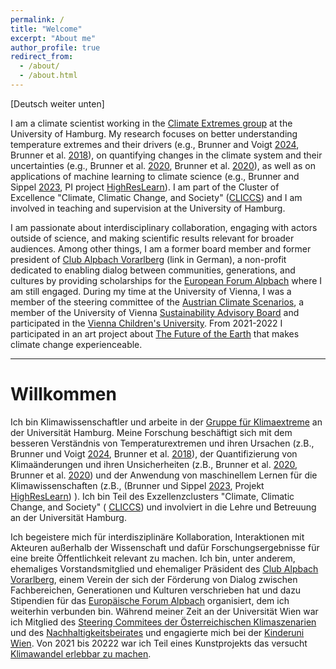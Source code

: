 ```yaml
---
permalink: /
title: "Welcome"
excerpt: "About me"
author_profile: true
redirect_from:
  - /about/
  - /about.html
---
```


[Deutsch weiter unten]

I am a climate scientist working in the <a href="https://www.fnk.uni-hamburg.de/2-research/research-group-climate-extremes.html" target="_blanck">Climate Extremes group</a> at the University of Hamburg. My research focuses on
better understanding temperature extremes and their drivers
(e.g.,
Brunner and Voigt <a href="https://doi.org/10.1038/s41467-024-46349-x" target="_blanck">2024</a>,
Brunner et al. <a href="https://doi.org/10.1029/2018GL077837" target="_blanck">2018</a>),
on quantifying changes in the climate system and their uncertainties
(e.g.,
Brunner et al. <a href="https://doi.org/10.5194/esd-11-995-2020" target="_blanck">2020</a>,
Brunner et al. <a href="https://doi.org/10.1175/JCLI-D-19-0953.1" target="_blanck">2020</a>),
as well as on applications of machine learning to climate science
(e.g.,
Brunner and Sippel <a href="https://doi.org/10.1017/eds.2023.23" target="_blanck">2023</a>,
PI project <a href="https://klimaszenarien.at/en/projects/data-usability/" target="_blanck">HighResLearn</a>).
I am part of the Cluster of Excellence "Climate, Climatic Change, and Society" (<a href="https://www.cliccs.uni-hamburg.de/about-cliccs.html" target="_blanck">CLICCS</a>) and I am involved in teaching and supervision at the University of Hamburg.

I am passionate about interdisciplinary collaboration, engaging with actors outside of science, and making scientific results relevant for broader audiences. Among other things, I am a former board member and former president of <a href="http://www.club-alpbach-vorarlberg.at" target="_blanck">Club Alpbach Vorarlberg</a> (link in German), a non-profit dedicated to enabling dialog between communities, generations, and cultures by providing scholarships for the <a href="https://www.alpbach.org/en/" target="_blanck">European Forum Alpbach</a> where I am still engaged. During my time at the University of Vienna, I was a member of the steering committee of the <a href="https://klimaszenarien.at/" target="_blanck">Austrian Climate Scenarios</a>, a member of the University of Vienna <a href="https://nachhaltigkeit.univie.ac.at/team/nachhaltigkeitsbeirat/sustainability" target="_blanck">Sustainability Advisory Board</a> and participated in the <a href="https://kinderuni.at/en/vienna-childrens-university/" target="_blanck">Vienna Children's University</a>. From 2021-2022 I participated in an art project about [The Future of the Earth](/misc/preenact) that makes climate change experienceable.

---
# Willkommen

Ich bin Klimawissenschaftler und arbeite in der <a href="https://www.fnk.uni-hamburg.de/2-research/research-group-climate-extremes.html" target="_blanck">Gruppe für Klimaextreme</a> an der Universität Hamburg. Meine Forschung beschäftigt sich
mit dem besseren Verständnis von Temperaturextremen und ihren Ursachen
(z.B.,
Brunner und Voigt <a href="https://doi.org/10.1038/s41467-024-46349-x" target="_blanck">2024</a>,
Brunner et al. <a href="https://doi.org/10.1029/2018GL077837" target="_blanck">2018</a>),
der Quantifizierung von Klimaänderungen und ihren Unsicherheiten
(z.B.,
Brunner et al. <a href="https://doi.org/10.5194/esd-11-995-2020" target="_blanck">2020</a>,
Brunner et al. <a href="https://doi.org/10.1175/JCLI-D-19-0953.1" target="_blanck">2020</a>) und
der Anwendung von maschinellem Lernen für die Klimawissenschaften
(z.B.,
(Brunner und Sippel <a href="https://doi.org/10.1017/eds.2023.23" target="_blanck">2023</a>,
Projekt <a href="https://klimaszenarien.at/en/projects/data-usability/" target="_blanck">HighResLearn</a>)
).
Ich bin Teil des Exzellenzclusters "Climate, Climatic Change, and Society" ( <a href="https://www.cliccs.uni-hamburg.de/about-cliccs.html" target="_blanck">CLICCS</a>) und involviert in die Lehre und Betreuung an der Universität Hamburg.

Ich begeistere mich für interdisziplinäre Kollaboration, Interaktionen mit Akteuren außerhalb der Wissenschaft und dafür Forschungsergebnisse für eine breite Öffentlichkeit relevant zu machen. Ich bin, unter anderem, ehemaliges Vorstandsmitglied und ehemaliger Präsident des <a href="http://www.club-alpbach-vorarlberg.at" target="_blanck">Club Alpbach Vorarlberg</a>, einem Verein der sich der Förderung von Dialog zwischen Fachbereichen, Generationen und Kulturen verschrieben hat und dazu Stipendien für das <a href="https://www.alpbach.org/de/" target="_blanck">Europäische Forum Alpbach</a> organisiert, dem ich weiterhin verbunden bin. Während meiner Zeit an der Universität Wien war ich Mitglied des <a href="https://klimaszenarien.at/" target="_blanck">Steering Commitees der Österreichischen Klimaszenarien</a> und des  <a href="https://nachhaltigkeit.univie.ac.at/team/nachhaltigkeitsbeirat/sustainability" target="_blanck">Nachhaltigkeitsbeirates</a> und engagierte mich bei der <a href="https://kinderuni.at/kinderuniwien/" target="_blanck">Kinderuni Wien</a>. Von 2021 bis 20222 war ich Teil eines Kunstprojekts das versucht [Klimawandel erlebbar zu machen](/misc/preenact).
